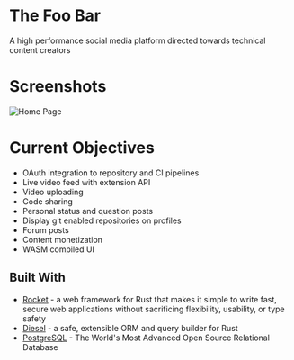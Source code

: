 # The Foo Bar
A high performance social media platform directed towards technical content creators

# Screenshots
![Home Page](https://imgur.com/sXfhyya)

# Current Objectives

* OAuth integration to repository and CI pipelines
* Live video feed with extension API
* Video uploading
* Code sharing
* Personal status and question posts
* Display git enabled repositories on profiles
* Forum posts
* Content monetization
* WASM compiled UI

## Built With
* [Rocket](https://crates.io/crates/rocket) - a web framework for Rust that makes it simple to write fast, secure web applications without sacrificing flexibility, usability, or type safety
* [Diesel](https://crates.io/crates/diesel) - a safe, extensible ORM and query builder for Rust
* [PostgreSQL](https://www.postgresql.org/) - The World's Most Advanced Open Source Relational Database
